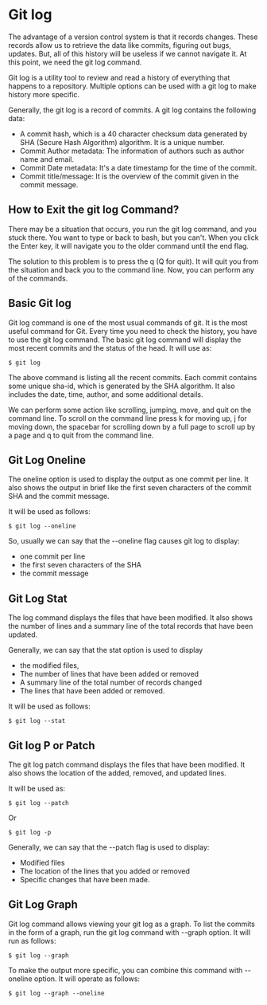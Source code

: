 # Git log
The advantage of a version control system is that it records changes. These records allow us to retrieve the data like commits, figuring out bugs, updates. But, all of this history will be useless if we cannot navigate it. At this point, we need the git log command.

Git log is a utility tool to review and read a history of everything that happens to a repository. Multiple options can be used with a git log to make history more specific.

Generally, the git log is a record of commits. A git log contains the following data:

- A commit hash, which is a 40 character checksum data generated by SHA (Secure Hash Algorithm) algorithm. It is a unique number.
- Commit Author metadata: The information of authors such as author name and email.
- Commit Date metadata: It's a date timestamp for the time of the commit.
- Commit title/message: It is the overview of the commit given in the commit message.

## How to Exit the git log Command?
There may be a situation that occurs, you run the git log command, and you stuck there. You want to type or back to bash, but you can't. When you click the Enter key, it will navigate you to the older command until the end flag.

The solution to this problem is to press the q (Q for quit). It will quit you from the situation and back you to the command line. Now, you can perform any of the commands.

## Basic Git log
Git log command is one of the most usual commands of git. It is the most useful command for Git. Every time you need to check the history, you have to use the git log command. The basic git log command will display the most recent commits and the status of the head. It will use as:
```
$ git log  
```
The above command is listing all the recent commits. Each commit contains some unique sha-id, which is generated by the SHA algorithm. It also includes the date, time, author, and some additional details.

We can perform some action like scrolling, jumping, move, and quit on the command line. To scroll on the command line press k for moving up, j for moving down, the spacebar for scrolling down by a full page to scroll up by a page and q to quit from the command line.

## Git Log Oneline
The oneline option is used to display the output as one commit per line. It also shows the output in brief like the first seven characters of the commit SHA and the commit message.

It will be used as follows:
```
$ git log --oneline  
```
So, usually we can say that the --oneline flag causes git log to display:

- one commit per line
- the first seven characters of the SHA
- the commit message

## Git Log Stat
The log command displays the files that have been modified. It also shows the number of lines and a summary line of the total records that have been updated.

Generally, we can say that the stat option is used to display

- the modified files,
- The number of lines that have been added or removed
- A summary line of the total number of records changed
- The lines that have been added or removed.

It will be used as follows:
```
$ git log --stat  
```

## Git log P or Patch
The git log patch command displays the files that have been modified. It also shows the location of the added, removed, and updated lines.

It will be used as:
```
$ git log --patch  
```
Or
```
$ git log -p  
```
Generally, we can say that the --patch flag is used to display:

- Modified files
- The location of the lines that you added or removed
- Specific changes that have been made.

## Git Log Graph
Git log command allows viewing your git log as a graph. To list the commits in the form of a graph, run the git log command with --graph option. It will run as follows:
```
$ git log --graph  
```
To make the output more specific, you can combine this command with --oneline option. It will operate as follows:
```
$ git log --graph --oneline  
```
